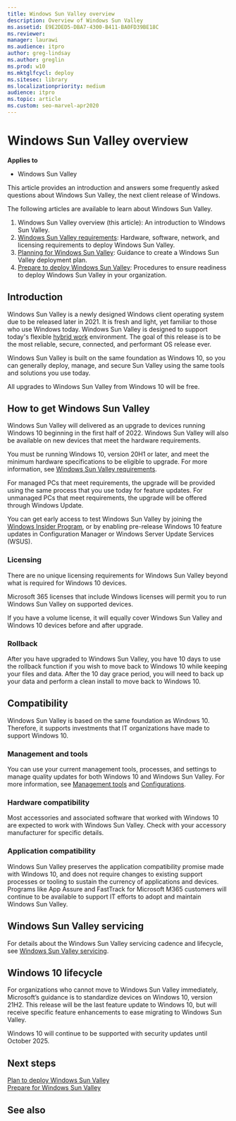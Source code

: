```yaml
---
title: Windows Sun Valley overview
description: Overview of Windows Sun Valley
ms.assetid: E9E2DED5-DBA7-4300-B411-BA0FD39BE18C
ms.reviewer: 
manager: laurawi
ms.audience: itpro
author: greg-lindsay
ms.author: greglin
ms.prod: w10
ms.mktglfcycl: deploy
ms.sitesec: library
ms.localizationpriority: medium
audience: itpro
ms.topic: article
ms.custom: seo-marvel-apr2020
---
```


# Windows Sun Valley overview

**Applies to**
-   Windows Sun Valley

This article provides an introduction and answers some frequently asked questions about Windows Sun Valley, the next client release of Windows.

The following articles are available to learn about Windows Sun Valley. 

1. Windows Sun Valley overview (this article): An introduction to Windows Sun Valley.
2. [Windows Sun Valley requirements](windows-sv-requirements.md): Hardware, software, network, and licensing requirements to deploy Windows Sun Valley.
3. [Planning for Windows Sun Valley](windows-sv-plan.md): Guidance to create a Windows Sun Valley deployment plan.
4. [Prepare to deploy Windows Sun Valley](windows-sv-prepare.md): Procedures to ensure readiness to deploy Windows Sun Valley in your organization.

## Introduction

Windows Sun Valley is a newly designed Windows client operating system due to be released later in 2021. It is fresh and light, yet familiar to those who use Windows today. Windows Sun Valley is designed to support today's flexible [hybrid work](https://pulse.microsoft.com/the-journey-to-the-new-normal-driving-innovation-and-productivity-in-a-hybrid-world/) environment. The goal of this release is to be the most reliable, secure, connected, and performant OS release ever. 

Windows Sun Valley is built on the same foundation as Windows 10, so you can generally deploy, manage, and secure Sun Valley using the same tools and solutions you use today. 

All upgrades to Windows Sun Valley from Windows 10 will be free. 

## How to get Windows Sun Valley

Windows Sun Valley will delivered as an upgrade to devices running Windows 10 beginning in the first half of 2022. Windows Sun Valley will also be available on new devices that meet the hardware requirements. 

You must be running Windows 10, version 20H1 or later, and meet the minimum hardware specifications to be eligible to upgrade. For more information, see [Windows Sun Valley requirements](windows-sv-requirements.md).

For managed PCs that meet requirements, the upgrade will be provided using the same process that you use today for feature updates. For unmanaged PCs that meet requirements, the upgrade will be offered through Windows Update.

You can get early access to test Windows Sun Valley by joining the [Windows Insider Program](https://insider.windows.com), or by enabling pre-release Windows 10 feature updates in Configuration Manager or Windows Server Update Services (WSUS).

### Licensing

There are no unique licensing requirements for Windows Sun Valley beyond what is required for Windows 10 devices.

Microsoft 365 licenses that include Windows licenses will permit you to run Windows Sun Valley on supported devices.

If you have a volume license, it will equally cover Windows Sun Valley and Windows 10 devices before and after upgrade.

### Rollback

After you have upgraded to Windows Sun Valley, you have 10 days to use the rollback function if you wish to move back to Windows 10 while keeping your files and data. After the 10 day grace period, you will need to back up your data and perform a clean install to move back to Windows 10.

## Compatibility

Windows Sun Valley is based on the same foundation as Windows 10. Therefore, it supports investments that IT organizations have made to support Windows 10. 

### Management and tools

You can use your current management tools, processes, and settings to manage quality updates for both Windows 10 and Windows Sun Valley. For more information, see [Management tools](windows-sv-prepare.md#management-tools) and [Configurations](windows-sv-plan.md#configurations).

### Hardware compatibility

Most accessories and associated software that worked with Windows 10 are expected to work with Windows Sun Valley. Check with your accessory manufacturer for specific details.

### Application compatibility

Windows Sun Valley preserves the application compatibility promise made with Windows 10, and does not require changes to existing support processes or tooling to sustain the currency of applications and devices. Programs like App Assure and FastTrack for Microsoft M365 customers will continue to be available to support IT efforts to adopt and maintain Windows Sun Valley.


## Windows Sun Valley servicing

For details about the Windows Sun Valley servicing cadence and lifecycle, see [Windows Sun Valley servicing](sv-plan.md#servicing).

## Windows 10 lifecycle

For organizations who cannot move to Windows Sun Valley immediately, Microsoft’s guidance is to standardize devices on Windows 10, version 21H2. This release will be the last feature update to Windows 10, but will receive specific feature enhancements to ease migrating to Windows Sun Valley. 

Windows 10 will continue to be supported with security updates until October 2025.


## Next steps

[Plan to deploy Windows Sun Valley](windows-sv-plan.md)<br>
[Prepare for Windows Sun Valley](windows-sv-prepare.md)


## See also